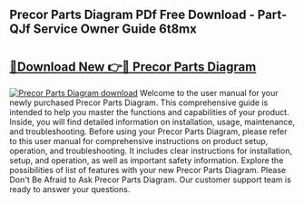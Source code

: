 ## Precor Parts Diagram PDf Free Download - Part-QJf Service Owner Guide 6t8mx

# <h2><a href="http://dfmwht.blite.top/?on=Precor+Parts+Diagram">🔗Download New 👉🔴 Precor Parts Diagram</a></h2>

[![Precor Parts Diagram download](https://i.imgur.com/lujVjoI.png)](http://dfmwht.blite.top/?on=Precor+Parts+Diagram)
Welcome to the user manual for your newly purchased Precor Parts Diagram. This comprehensive guide is intended to help you master the functions and capabilities of your product. Inside, you will find detailed information on installation, usage, maintenance, and troubleshooting. Before using your Precor Parts Diagram, please refer to this user manual for comprehensive instructions on product setup, operation, and troubleshooting. It includes clear instructions for installation, setup, and operation, as well as important safety information. Explore the possibilities of list of features with your new Precor Parts Diagram. Please Don't Be Afraid to Ask Precor Parts Diagram. Our customer support team is ready to answer your questions.
